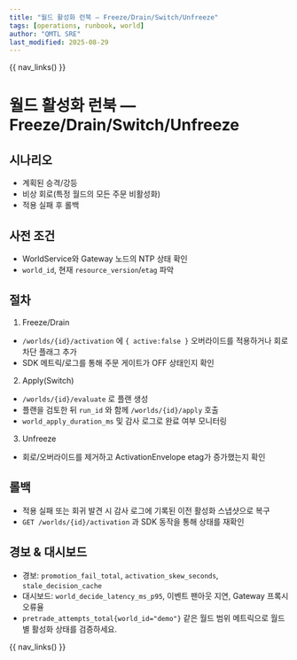 ```yaml
---
title: "월드 활성화 런북 — Freeze/Drain/Switch/Unfreeze"
tags: [operations, runbook, world]
author: "QMTL SRE"
last_modified: 2025-08-29
---
```


{{ nav_links() }}

# 월드 활성화 런북 — Freeze/Drain/Switch/Unfreeze

## 시나리오
- 계획된 승격/강등
- 비상 회로(특정 월드의 모든 주문 비활성화)
- 적용 실패 후 롤백

## 사전 조건
- WorldService와 Gateway 노드의 NTP 상태 확인
- `world_id`, 현재 `resource_version`/`etag` 파악

## 절차

1) Freeze/Drain
- `/worlds/{id}/activation` 에 `{ active:false }` 오버라이드를 적용하거나 회로 차단 플래그 추가
- SDK 메트릭/로그를 통해 주문 게이트가 OFF 상태인지 확인

2) Apply(Switch)
- `/worlds/{id}/evaluate` 로 플랜 생성
- 플랜을 검토한 뒤 `run_id` 와 함께 `/worlds/{id}/apply` 호출
- `world_apply_duration_ms` 및 감사 로그로 완료 여부 모니터링

3) Unfreeze
- 회로/오버라이드를 제거하고 ActivationEnvelope etag가 증가했는지 확인

## 롤백
- 적용 실패 또는 회귀 발견 시 감사 로그에 기록된 이전 활성화 스냅샷으로 복구
- `GET /worlds/{id}/activation` 과 SDK 동작을 통해 상태를 재확인

## 경보 & 대시보드
- 경보: `promotion_fail_total`, `activation_skew_seconds`, `stale_decision_cache`
- 대시보드: `world_decide_latency_ms_p95`, 이벤트 팬아웃 지연, Gateway 프록시 오류율
- `pretrade_attempts_total{world_id="demo"}` 같은 월드 범위 메트릭으로 월드별 활성화 상태를 검증하세요.

{{ nav_links() }}
